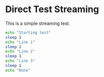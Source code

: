 # Direct Test Streaming

This is a simple streaming test.

```bash
echo "Starting test"
sleep 1
echo "Line 1"
sleep 1
echo "Line 2"
sleep 1
echo "Line 3"
sleep 1
echo "Done"
```
